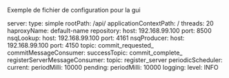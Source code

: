 Exemple de fichier de configuration pour la gui  

server:
  type: simple
  rootPath: /api/
  applicationContextPath: /
threads: 20
haproxyName: default-name
repository:
  host: 192.168.99.100
  port: 8500
nsqLookup:
  host: 192.168.99.100
  port: 4161
nsqProducer:
  host: 192.168.99.100
  port: 4150
  topic: commit_requested_
commitMessageConsumer:
  successTopic: commit_complete_
registerServerMessageConsumer:
  topic: register_server
periodicScheduler:
  current:
    periodMilli: 10000
  pending:
    periodMilli: 10000
logging:
  level: INFO
